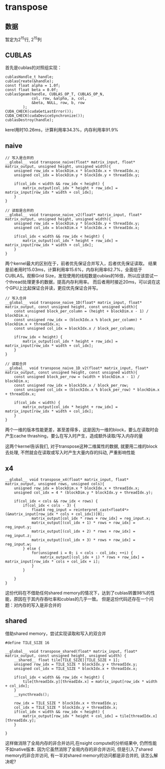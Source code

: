 # transpose

## 数据

暂定为$2^{15}$行, $2^{15}$列

## CUBLAS

首先是cublas的对照组实现：
```cuda
cublasHandle_t handle;
cublasCreate(&handle);
const float alpha = 1.0f;
const float beta = 0.0f;
cublasSgeam(handle, CUBLAS_OP_T, CUBLAS_OP_N,
            col, row, &alpha, a, col,
            &beta, NULL, row, b, row
        );
CUDA_CHECK(cudaGetLastError());
CUDA_CHECK(cudaDeviceSynchronize());
cublasDestroy(handle);
```

kerel用时10.26ms，计算利用率34.3%，内存利用率91.9%

## naive

```cuda
// 写入是合并的
__global__ void transpose_naive(float* matrix_input, float* matrix_output, unsigned height, unsigned width){
    unsigned row_idx = blockDim.x * blockIdx.x + threadIdx.x;
    unsigned col_idx = blockDim.y * blockIdx.y + threadIdx.y;

    if(col_idx < width && row_idx < height) {
        matrix_output[col_idx * height + row_idx] = matrix_input[row_idx * width + col_idx];
    }
}

// 读取是合并的
__global__ void transpose_naive_v2(float* matrix_input, float* matrix_output, unsigned height, unsigned width){
    unsigned row_idx = blockDim.y * blockIdx.y + threadIdx.y;
    unsigned col_idx = blockDim.x * blockIdx.x + threadIdx.x;

    if(col_idx < width && row_idx < height) {
        matrix_output[col_idx * height + row_idx] = matrix_input[row_idx * width + col_idx];
    }
}
```
两个kernel最大的区别在于，前者优先保证合并写入，后者优先保证读取。
结果是前者用时15.03ms，计算利用率15.6%，内存利用率62.7%，全面低于CUBLAS。观察Grid Size，发现使用的线程数是cublas的16倍，所以应该尝试一个thread处理更多的数据，提高内存利用率。
而后者用时接近20ms，可以说在这个GPU上比起保证合并读，更应优先保证合并写。

```cuda
// 写入合并
__global__ void transpose_naive_1D(float* matrix_input, float* matrix_output, const unsigned height, const unsigned width){
    const unsigned block_per_column = (height + blockDim.x - 1) / blockDim.x;
    const unsigned row_idx = (blockIdx.x % block_per_column) * blockDim.x + threadIdx.x;
    const unsigned col_idx = blockIdx.x / block_per_column;

    if(row_idx < height) {
        matrix_output[col_idx * height + row_idx] = matrix_input[row_idx * width + col_idx];
    }
}

// 读取合并
__global__ void transpose_naive_1D_v2(float* matrix_input, float* matrix_output, const unsigned height, const unsigned width){
    const unsigned block_per_row = (width + blockDim.x - 1) / blockDim.x;
    const unsigned row_idx = blockIdx.x / block_per_row;
    const unsigned col_idx = (blockIdx.x % block_per_row) * blockDim.x + threadIdx.x;

    if(col_idx < width) {
        matrix_output[col_idx * height + row_idx] = matrix_input[row_idx * width + col_idx];
    }
}
```

两个一维的版本性能更差，甚至差得多，这是因为一维的block，要么在读取时会产生cache thrashing，要么在写入时产生，造成额外读取/写入内存的量

这两个kernel告诉我们, 对于transpose这种二维属性的数据, 就要用二维的block去处理, 不然就会在读取或写入时产生大量内存的抖动, 严重影响性能

## x4

```cuda
__global__ void transpose_x4(float* matrix_input, float* matrix_output, unsigned rows, unsigned cols){
    unsigned row_idx = blockDim.x * blockIdx.x + threadIdx.x;
    unsigned col_idx = 4 * (blockDim.y * blockIdx.y + threadIdx.y);

    if(col_idx < cols && row_idx < rows) {
        if(col_idx < cols - 3) {
            float4 reg_input = reinterpret_cast<float4*>(&matrix_input[row_idx * cols + col_idx])[0];
            matrix_output[col_idx * rows + row_idx] = reg_input.x;
            matrix_output[(col_idx + 1) * rows + row_idx] = reg_input.y;
            matrix_output[(col_idx + 2) * rows + row_idx] = reg_input.z;
            matrix_output[(col_idx + 3) * rows + row_idx] = reg_input.w;
        } else {
            for(unsigned i = 0; i < cols - col_idx; ++i) {
                matrix_output[(col_idx + i) * rows + row_idx] = matrix_input[row_idx * cols + col_idx + i];
            }
        }
        
    } 
}
```

这份代码在不借助任何shared memory的情况下，达到了cublas转置98%的性能，原因在于其内存吞吐率和cublas的几乎一致。
但是这份代码还存在一个问题：对内存的写入是非合并的

## shared

借助shared memory，尝试实现读取和写入的双合并

```cuda
#define TILE_SIZE 16

__global__ void transpose_shared(float* matrix_input, float* matrix_output, const unsigned height, unsigned width) {
    __shared__ float tile[TILE_SIZE][TILE_SIZE + 1];
    unsigned row_idx = TILE_SIZE * blockIdx.y + threadIdx.y;
    unsigned col_idx = TILE_SIZE * blockIdx.x + threadIdx.x;

    if(col_idx < width && row_idx < height) {
        tile[threadIdx.y][threadIdx.x] = matrix_input[row_idx * width + col_idx];
    }
    __syncthreads();

    row_idx = TILE_SIZE * blockIdx.x + threadIdx.y;
    col_idx = TILE_SIZE * blockIdx.y + threadIdx.x;
    if(col_idx < width && row_idx < height) {
        matrix_output[row_idx * height + col_idx] = tile[threadIdx.x][threadIdx.y];
    }

}
```

这样做消除了全局内存的非合并访问,在nsight compute的分析结果中, 仍然性能不如native版本. 因为它虽然消除了全局内存的非合并访问, 但是引入了shared memory的非合并访问, 有一半对shared memory的访问都是非合并的, 该怎么解决呢? 

